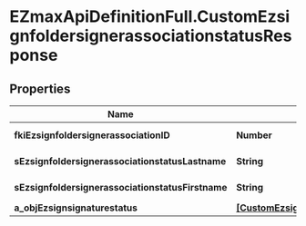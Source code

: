 # EZmaxApiDefinitionFull.CustomEzsignfoldersignerassociationstatusResponse

## Properties

Name | Type | Description | Notes
------------ | ------------- | ------------- | -------------
**fkiEzsignfoldersignerassociationID** | **Number** | The unique ID of the Ezsignfoldersignerassociation | 
**sEzsignfoldersignerassociationstatusLastname** | **String** | The last name of the Ezsignsigner | 
**sEzsignfoldersignerassociationstatusFirstname** | **String** | The first name of the Ezsignsigner | 
**a_objEzsignsignaturestatus** | [**[CustomEzsignsignaturestatusResponse]**](CustomEzsignsignaturestatusResponse.md) |  | 


